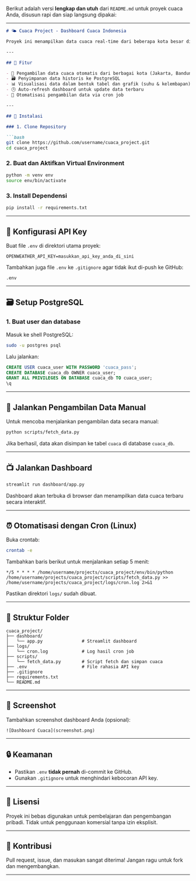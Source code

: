 Berikut adalah versi **lengkap dan utuh** dari `README.md` untuk proyek cuaca Anda, disusun rapi dan siap langsung dipakai:

---

````markdown
# 🌤️ Cuaca Project - Dashboard Cuaca Indonesia

Proyek ini menampilkan data cuaca real-time dari beberapa kota besar di Indonesia. Data diambil dari [OpenWeather API](https://openweathermap.org/api), disimpan ke PostgreSQL, dan divisualisasikan dalam dashboard interaktif menggunakan Streamlit.

---

## 📌 Fitur

- 🔄 Pengambilan data cuaca otomatis dari berbagai kota (Jakarta, Bandung, Surabaya, Yogyakarta, Medan)
- 🗃️ Penyimpanan data historis ke PostgreSQL
- 📊 Visualisasi data dalam bentuk tabel dan grafik (suhu & kelembapan)
- 🕒 Auto-refresh dashboard untuk update data terbaru
- 🧩 Otomatisasi pengambilan data via cron job

---

## 🚀 Instalasi

### 1. Clone Repository

```bash
git clone https://github.com/username/cuaca_project.git
cd cuaca_project
````

### 2. Buat dan Aktifkan Virtual Environment

```bash
python -m venv env
source env/bin/activate
```

### 3. Install Dependensi

```bash
pip install -r requirements.txt
```

---

## 🔐 Konfigurasi API Key

Buat file `.env` di direktori utama proyek:

```
OPENWEATHER_API_KEY=masukkan_api_key_anda_di_sini
```

Tambahkan juga file `.env` ke `.gitignore` agar tidak ikut di-push ke GitHub:

```
.env
```

---

## 🗃️ Setup PostgreSQL

### 1. Buat user dan database

Masuk ke shell PostgreSQL:

```bash
sudo -u postgres psql
```

Lalu jalankan:

```sql
CREATE USER cuaca_user WITH PASSWORD 'cuaca_pass';
CREATE DATABASE cuaca_db OWNER cuaca_user;
GRANT ALL PRIVILEGES ON DATABASE cuaca_db TO cuaca_user;
\q
```

---

## 🔁 Jalankan Pengambilan Data Manual

Untuk mencoba menjalankan pengambilan data secara manual:

```bash
python scripts/fetch_data.py
```

Jika berhasil, data akan disimpan ke tabel `cuaca` di database `cuaca_db`.

---

## 📺 Jalankan Dashboard

```bash
streamlit run dashboard/app.py
```

Dashboard akan terbuka di browser dan menampilkan data cuaca terbaru secara interaktif.

---

## ⏰ Otomatisasi dengan Cron (Linux)

Buka crontab:

```bash
crontab -e
```

Tambahkan baris berikut untuk menjalankan setiap 5 menit:

```
*/5 * * * * /home/username/projects/cuaca_project/env/bin/python /home/username/projects/cuaca_project/scripts/fetch_data.py >> /home/username/projects/cuaca_project/logs/cron.log 2>&1
```

Pastikan direktori `logs/` sudah dibuat.

---

## 🧾 Struktur Folder

```
cuaca_project/
├── dashboard/
│   └── app.py               # Streamlit dashboard
├── logs/
│   └── cron.log             # Log hasil cron job
├── scripts/
│   └── fetch_data.py        # Script fetch dan simpan cuaca
├── .env                     # File rahasia API key
├── .gitignore
├── requirements.txt
└── README.md
```

---

## 📸 Screenshot

Tambahkan screenshot dashboard Anda (opsional):

```
![Dashboard Cuaca](screenshot.png)
```

---

## 🔒 Keamanan

* Pastikan `.env` **tidak pernah** di-commit ke GitHub.
* Gunakan `.gitignore` untuk menghindari kebocoran API key.

---

## 📝 Lisensi

Proyek ini bebas digunakan untuk pembelajaran dan pengembangan pribadi. Tidak untuk penggunaan komersial tanpa izin eksplisit.

---

## 🙌 Kontribusi

Pull request, issue, dan masukan sangat diterima! Jangan ragu untuk fork dan mengembangkan.

---

```

